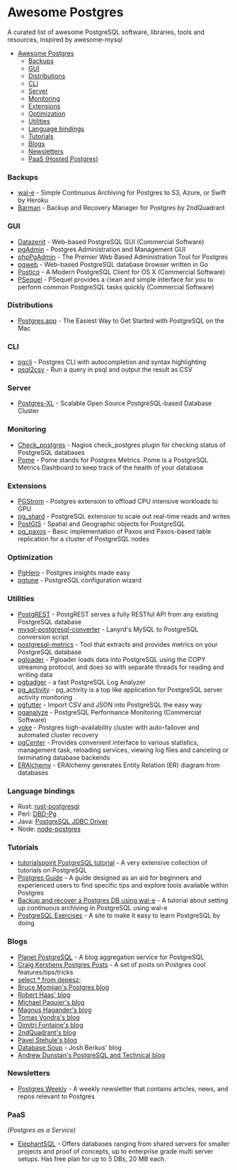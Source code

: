 # Awesome Postgres
A curated list of awesome PostgreSQL software, libraries, tools and resources, inspired by awesome-mysql

- [Awesome Postgres](https://github.com/dhamaniasad/awesome-postgres#awesome-postgres)
  - [Backups](#backups)
  - [GUI](#gui)
  - [Distributions](#distributions)
  - [CLI](#cli)
  - [Server](#server)
  - [Monitoring](#monitoring)
  - [Extensions](#extensions)
  - [Optimization](#optimization)
  - [Utilities](#utilities)
  - [Language bindings](#language-bindings)
  - [Tutorials](#tutorials)
  - [Blogs](#blogs)
  - [Newsletters](#newsletters)
  - [PaaS (Hosted Postgres)](#paas)

### Backups
* [wal-e](https://github.com/wal-e/wal-e) - Simple Continuous Archiving for Postgres to S3, Azure, or Swift by Heroku
* [Barman](http://www.pgbarman.org/) - Backup and Recovery Manager for Postgres by 2ndQuadrant

### GUI
* [Datazenit](https://datazenit.com/) - Web-based PostgreSQL GUI (Commercial Software)
* [pgAdmin](http://pgadmin.org/) - Postgres Administration and Management GUI
* [phpPgAdmin](https://github.com/phppgadmin/phppgadmin) - The Premier Web Based Administration Tool for Postgres
* [pgweb](https://github.com/sosedoff/pgweb) - Web-based PostgreSQL database browser written in Go
* [Postico](https://eggerapps.at/postico/) - A Modern PostgreSQL Client for OS X (Commercial Software)
* [PSequel](http://www.psequel.com/) - PSequel provides a clean and simple interface for you to perform common PostgreSQL tasks quickly (Commercial Software)

### Distributions
* [Postgres.app](http://postgresapp.com/) - The Easiest Way to Get Started with PostgreSQL on the Mac

### CLI
* [pgcli](https://github.com/dbcli/pgcli) - Postgres CLI with autocompletion and syntax highlighting
* [psql2csv](https://github.com/fphilipe/psql2csv) - Run a query in psql and output the result as CSV

### Server
* [Postgres-XL](http://www.postgres-xl.org/) - Scalable Open Source PostgreSQL-based Database Cluster

### Monitoring
* [Check_postgres](https://github.com/bucardo/check_postgres) - Nagios check_postgres plugin for checking status of PostgreSQL databases
* [Pome](https://github.com/rach/pome) - Pome stands for Postgres Metrics. Pome is a PostgreSQL Metrics Dashboard to keep track of the health of your database

### Extensions
* [PGStrom](https://wiki.postgresql.org/wiki/PGStrom) - Postgres extension to offload CPU intensive workloads to GPU
* [pg_shard](https://github.com/citusdata/pg_shard) - PostgreSQL extension to scale out real-time reads and writes
* [PostGIS](http://postgis.net/) - Spatial and Geographic objects for PostgreSQL
* [pg_paxos](https://github.com/citusdata/pg_paxos/) - Basic implementation of Paxos and Paxos-based table replication for a cluster of PostgreSQL nodes

### Optimization
* [PgHero](https://github.com/ankane/pghero) - Postgres insights made easy
* [pgtune](https://github.com/gregs1104/pgtune/) - PostgreSQL configuration wizard

### Utilities
* [PostgREST](https://github.com/begriffs/postgrest) - PostgREST serves a fully RESTful API from any existing PostgreSQL database
* [mysql-postgresql-converter](https://github.com/lanyrd/mysql-postgresql-converter) - Lanyrd's MySQL to PostgreSQL conversion script
* [postgresql-metrics](https://github.com/spotify/postgresql-metrics) - Tool that extracts and provides metrics on your PostgreSQL database
* [pgloader](https://github.com/dimitri/pgloader) - Pgloader loads data into PostgreSQL using the COPY streaming protocol, and does so with separate threads for reading and writing data
* [pgbadger](https://github.com/dalibo/pgbadger) - a fast PostgreSQL Log Analyzer
* [pg_activity](https://github.com/julmon/pg_activity) - pg_activity is a top like application for PostgreSQL server activity monitoring
* [pgfutter](https://github.com/lukasmartinelli/pgfutter) - Import CSV and JSON into PostgreSQL the easy way
* [pganalyze](https://pganalyze.com) - PostgreSQL Performance Monitoring (Commercial Software)
* [yoke](https://github.com/nanopack/yoke) - Postgres high-availability cluster with auto-failover and automated cluster recovery
* [pgCenter](https://github.com/lesovsky/pgcenter) - Provides convenient interface to various statistics, management task, reloading services, viewing log files and canceling or terminating database backends
* [ERAlchemy](https://github.com/Alexis-benoist/eralchemy) - ERAlchemy generates Entity Relation (ER) diagram from databases

### Language bindings
* Rust: [rust-postgresql](https://github.com/sfackler/rust-postgres)
* Perl: [DBD-Pg](http://search.cpan.org/~rudy/DBD-Pg/Pg.pm)
* Java: [PostgreSQL JDBC Driver](https://jdbc.postgresql.org/)
* Node: [node-postgres](https://github.com/brianc/node-postgres)

### Tutorials
* [tutorialspoint PostgreSQL tutorial](http://www.tutorialspoint.com/postgresql/) - A very extensive collection of tutorials on PostgreSQL
* [Postgres Guide](http://postgresguide.com/) - A guide designed as an aid for beginners and experienced users to find specific tips and explore tools available within Postgres
* [Backup and recover a Postgres DB using wal-e](https://coderwall.com/p/cwe2_a/backup-and-recover-a-postgres-db-using-wal-e) - A tutorial about setting up continuous archiving in PostgreSQL using wal-e
* [PostgreSQL Exercises](http://pgexercises.com/) - A site  to make it easy to learn PostgreSQL by doing

### Blogs
* [Planet PostgreSQL](https://planet.postgresql.org/) - A blog aggregation service for PostgreSQL
* [Craig Kerstiens Postgres Posts](http://www.craigkerstiens.com/categories/postgres/) - A set of posts on Postgres cool features/tips/tricks
* [select * from depesz;](http://www.depesz.com/tag/postgresql/)
* [Bruce Momjian's Postgres blog](http://momjian.us/main/blogs/pgblog.html)
* [Robert Haas' blog](http://rhaas.blogspot.ru/search/label/postgresql/)
* [Michael Paquier's blog](http://michael.otacoo.com/)
* [Magnus Hagander's blog](http://blog.hagander.net/tags/postgresql/)
* [Tomas Vondra's blog](http://blog.pgaddict.com/)
* [Dimitri Fontaine's blog](http://tapoueh.org/tags/postgresql/)
* [2ndQuadrant's blog](http://blog.2ndquadrant.com/)
* [Pavel Stehule's blog](http://okbob.blogspot.ru/)
* [Database Soup](http://www.databasesoup.com/search/label/postgresql/) - Josh Berkus' blog
* [Andrew Dunstan's PostgreSQL and Technical blog](http://adpgtech.blogspot.ru/search/label/PostgreSQL/)

### Newsletters

* [Postgres Weekly](http://www.postgresweekly.com) - A weekly newsletter that contains articles, news, and repos relevant to Postgres

### PaaS
*(Postgres as a Service)*
* [ElephantSQL](http://www.elephantsql.com) - Offers databases ranging from shared servers for smaller projects and proof of concepts, up to enterprise grade multi server setups. Has free plan for up to 5 DBs, 20 MB each.
